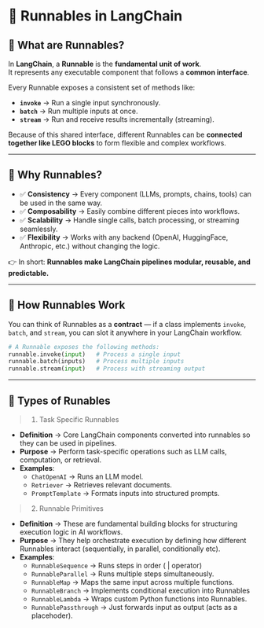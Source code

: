 # 📘 Runnables in LangChain

## 🔹 What are Runnables?
In **LangChain**, a **Runnable** is the **fundamental unit of work**.  
It represents any executable component that follows a **common interface**.

Every Runnable exposes a consistent set of methods like:
- **`invoke`** → Run a single input synchronously.  
- **`batch`** → Run multiple inputs at once.  
- **`stream`** → Run and receive results incrementally (streaming).  

Because of this shared interface, different Runnables can be **connected together like LEGO blocks** to form flexible and complex workflows.  

---

## 🔹 Why Runnables?
- ✅ **Consistency** → Every component (LLMs, prompts, chains, tools) can be used in the same way.  
- ✅ **Composability** → Easily combine different pieces into workflows.  
- ✅ **Scalability** → Handle single calls, batch processing, or streaming seamlessly.  
- ✅ **Flexibility** → Works with any backend (OpenAI, HuggingFace, Anthropic, etc.) without changing the logic.  

👉 In short: **Runnables make LangChain pipelines modular, reusable, and predictable.**

---

## 🔹 How Runnables Work
You can think of Runnables as a **contract** — if a class implements `invoke`, `batch`, and `stream`, you can slot it anywhere in your LangChain workflow.

```python
# A Runnable exposes the following methods:
runnable.invoke(input)   # Process a single input
runnable.batch(inputs)   # Process multiple inputs
runnable.stream(input)   # Process with streaming output
```

---

## 🔹 Types of Runables

> 1. Task Specific Runnables

- **Definition** → Core LangChain components converted into runnables so they can be used in pipelines.  
- **Purpose** → Perform task-specific operations such as LLM calls, computation, or retrieval.  
- **Examples**:  
  - `ChatOpenAI` → Runs an LLM model.  
  - `Retriever` → Retrieves relevant documents.  
  - `PromptTemplate` → Formats inputs into structured prompts.
    
> 2. Runnable Primitives

- **Definition** → These are fundamental building blocks for structuring execution logic in AI workflows.
- **Purpose** → They help orchestrate execution by defining how different Runnables interact (sequentially, in parallel, conditionally etc).
- **Examples**:  
  - `RunnableSequence` → Runs steps in order ( | operator) 
  - `RunnableParallel` → Runs multiple steps simultaneously.  
  - `RunnableMap` → Maps the same input across multiple functions.
  - `RunnableBranch` → Implements conditional execution into Runnables 
  - `RunnableLambda` → Wraps custom Python functions into Runnables.  
  - `RunnablePassthrough` → Just forwards input as output (acts as a placehoder).